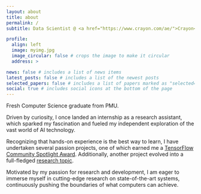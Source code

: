 ```yaml
---
layout: about
title: about
permalink: /
subtitle: Data Scientist @ <a href="https://www.crayon.com/ae/">Crayon</a>

profile:
  align: left
  image: myimg.jpg
  image_circular: false # crops the image to make it circular
  address: >

news: false # includes a list of news items
latest_posts: false # includes a list of the newest posts
selected_papers: false # includes a list of papers marked as "selected={true}"
social: true # includes social icons at the bottom of the page
---
```


Fresh Computer Science graduate from PMU.

Driven by curiosity, I once landed an internship as a research assistant, which sparked my fascination and fueled my independent exploration of the vast world of AI technology.

Recognizing that hands-on experience is the best way to learn, I have undertaken several passion projects, one of which earned me a [TensorFlow Community Spotlight Award](https://twitter.com/TensorFlow/status/1616147733903024129). Additionally, another project evolved into a full-fledged [research topic](https://arxiv.org/abs/2304.00757).

Motivated by my passion for research and development, I am eager to immerse myself in cutting-edge research on state-of-the-art systems, continuously pushing the boundaries of what computers can achieve.
